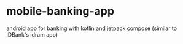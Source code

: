 # mobile-banking-app
android app for banking with kotlin and jetpack compose (similar to IDBank's idram app)
